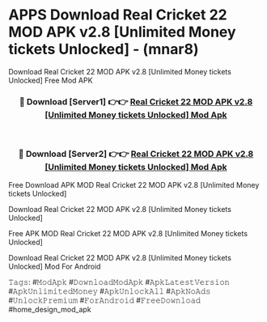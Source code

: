 # APPS Download Real Cricket 22 MOD APK v2.8 [Unlimited Money tickets Unlocked] - (mnar8)
Download Real Cricket 22 MOD APK v2.8 [Unlimited Money tickets Unlocked] Free Mod APK

<div align="center">
<h3>🔴 Download [Server1] 👉👉 <a href="https://apk-comot.site?title=Real_Cricket_22_MOD_APK_v2.8_[Unlimited_Money_tickets_Unlocked]">Real Cricket 22 MOD APK v2.8 [Unlimited Money tickets Unlocked] Mod Apk</a></h3><br>

<h3>🔴 Download [Server2] 👉👉 <a href="https://apk-comot.site?title=Real_Cricket_22_MOD_APK_v2.8_[Unlimited_Money_tickets_Unlocked]">Real Cricket 22 MOD APK v2.8 [Unlimited Money tickets Unlocked] Mod Apk</a></h3>
</div>


Free Download APK MOD Real Cricket 22 MOD APK v2.8 [Unlimited Money tickets Unlocked]

Download Real Cricket 22 MOD APK v2.8 [Unlimited Money tickets Unlocked] 

Free APK MOD Real Cricket 22 MOD APK v2.8 [Unlimited Money tickets Unlocked] 

Download Real Cricket 22 MOD APK v2.8 [Unlimited Money tickets Unlocked] Mod For Android

𝚃𝚊𝚐𝚜: #𝙼𝚘𝚍𝙰𝚙𝚔 #𝙳𝚘𝚠𝚗𝚕𝚘𝚊𝚍𝙼𝚘𝚍𝙰𝚙𝚔 #𝙰𝚙𝚔𝙻𝚊𝚝𝚎𝚜𝚝𝚅𝚎𝚛𝚜𝚒𝚘𝚗 #𝙰𝚙𝚔𝚄𝚗𝚕𝚒𝚖𝚒𝚝𝚎𝚍𝙼𝚘𝚗𝚎𝚢 #𝙰𝚙𝚔𝚄𝚗𝚕𝚘𝚌𝚔𝙰𝚕𝚕 #𝙰𝚙𝚔𝙽𝚘𝙰𝚍𝚜 #𝚄𝚗𝚕𝚘𝚌𝚔𝙿𝚛𝚎𝚖𝚒𝚞𝚖 #𝙵𝚘𝚛𝙰𝚗𝚍𝚛𝚘𝚒𝚍 #𝙵𝚛𝚎𝚎𝙳𝚘𝚠𝚗𝚕𝚘𝚊𝚍 #home_design_mod_apk